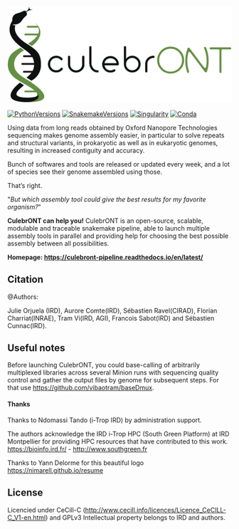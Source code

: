 
![Culebront Logo](./docs/source/_images/culebront_logo.png)


[![PythonVersions](https://img.shields.io/badge/python-3.7%2B-blue)](https://www.python.org/downloads)
[![SnakemakeVersions](https://img.shields.io/badge/snakemake-≥5.10.0-brightgreen.svg?style=flat)](https://snakemake.readthedocs.io)
[![Singularity](https://img.shields.io/badge/singularity-≥3.3.0-7E4C74.svg)](https://sylabs.io/docs/)
[![Conda](https://img.shields.io/badge/conda-4.8.5%20-green)](https://docs.conda.io/projects/conda/en/latest/index.html)

Using data from long reads obtained by Oxford Nanopore Technologies sequencing makes genome assembly easier, in particular to solve repeats and structural variants, in prokaryotic as well as in eukaryotic genomes, resulting in increased contiguity and accuracy.

Bunch of softwares and tools are released or updated every week, and a lot of species see their genome assembled using those.

That’s right.

"*But which assembly tool could give the best results for my favorite organism?*"

**CulebrONT can help you!** CulebrONT is an open-source, scalable, modulable and traceable snakemake pipeline, able to launch multiple assembly tools in parallel and providing help for choosing the best possible assembly between all possibilities.

**Homepage: https://culebront-pipeline.readthedocs.io/en/latest/**

<a name="citation"></a>
## Citation

@Authors:

Julie Orjuela (IRD), Aurore Comte(IRD), Sébastien Ravel(CIRAD), Florian Charriat(INRAE), Tram Vi(IRD, AGI), Francois Sabot(IRD) and Sébastien Cunnac(IRD).

<a name="notes"></a>

## Useful notes

Before launching CulebrONT, you could base-calling of arbitrarily multiplexed libraries across several Minion runs with sequencing quality control and gather the output files by genome for subsequent steps. For that use https://github.com/vibaotram/baseDmux.

#### Thanks

Thanks to Ndomassi Tando (i-Trop IRD) by administration support.

The authors acknowledge the IRD i-Trop HPC (South Green Platform) at IRD Montpellier for providing HPC resources that have contributed to this work. https://bioinfo.ird.fr/ - http://www.southgreen.fr

Thanks to Yann Delorme for this beautiful logo https://nimarell.github.io/resume

<a name="licence"></a>
## License
Licencied under CeCill-C (http://www.cecill.info/licences/Licence_CeCILL-C_V1-en.html) and GPLv3
Intellectual property belongs to IRD and authors.
